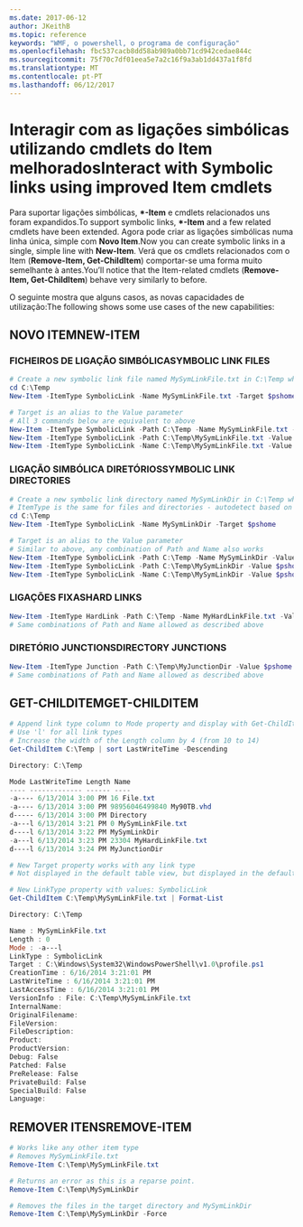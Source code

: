 ```yaml
---
ms.date: 2017-06-12
author: JKeithB
ms.topic: reference
keywords: "WMF, o powershell, o programa de configuração"
ms.openlocfilehash: fbc537cacb8dd58ab989a0bb71cd942cedae844c
ms.sourcegitcommit: 75f70c7df01eea5e7a2c16f9a3ab1dd437a1f8fd
ms.translationtype: MT
ms.contentlocale: pt-PT
ms.lasthandoff: 06/12/2017
---
```

# <a name="interact-with-symbolic-links-using-improved-item-cmdlets"></a><span data-ttu-id="4d83f-102">Interagir com as ligações simbólicas utilizando cmdlets do Item melhorados</span><span class="sxs-lookup"><span data-stu-id="4d83f-102">Interact with Symbolic links using improved Item cmdlets</span></span>

<span data-ttu-id="4d83f-103">Para suportar ligações simbólicas,  **\*-Item** e cmdlets relacionados uns foram expandidos.</span><span class="sxs-lookup"><span data-stu-id="4d83f-103">To support symbolic links, **\*-Item** and a few related cmdlets have been extended.</span></span> <span data-ttu-id="4d83f-104">Agora pode criar as ligações simbólicas numa linha única, simple com **Novo Item**.</span><span class="sxs-lookup"><span data-stu-id="4d83f-104">Now you can create symbolic links in a single, simple line with **New-Item**.</span></span> <span data-ttu-id="4d83f-105">Verá que os cmdlets relacionados com o Item (**Remove-Item, Get-ChildItem**) comportar-se uma forma muito semelhante à antes.</span><span class="sxs-lookup"><span data-stu-id="4d83f-105">You’ll notice that the Item-related cmdlets (**Remove-Item, Get-ChildItem**) behave very similarly to before.</span></span>

<span data-ttu-id="4d83f-106">O seguinte mostra que alguns casos, as novas capacidades de utilização:</span><span class="sxs-lookup"><span data-stu-id="4d83f-106">The following shows some use cases of the new capabilities:</span></span>

## <a name="new-item"></a><span data-ttu-id="4d83f-107">NOVO ITEM</span><span class="sxs-lookup"><span data-stu-id="4d83f-107">NEW-ITEM</span></span>

### <a name="symbolic-link-files"></a><span data-ttu-id="4d83f-108">FICHEIROS DE LIGAÇÃO SIMBÓLICA</span><span class="sxs-lookup"><span data-stu-id="4d83f-108">SYMBOLIC LINK FILES</span></span>

```powershell
# Create a new symbolic link file named MySymLinkFile.txt in C:\Temp which links to $pshome\profile.ps1
cd C:\Temp
New-Item -ItemType SymbolicLink -Name MySymLinkFile.txt -Target $pshome\profile.ps1 

# Target is an alias to the Value parameter
# All 3 commands below are equivalent to above
New-Item -ItemType SymbolicLink -Path C:\Temp -Name MySymLinkFile.txt -Value $pshome\profile.ps1
New-Item -ItemType SymbolicLink -Path C:\Temp\MySymLinkFile.txt -Value $pshome\profile.ps1
New-Item -ItemType SymbolicLink -Name C:\Temp\MySymLinkFile.txt -Value $pshome\profile.ps1
```

### <a name="symbolic-link-directories"></a><span data-ttu-id="4d83f-109">LIGAÇÃO SIMBÓLICA DIRETÓRIOS</span><span class="sxs-lookup"><span data-stu-id="4d83f-109">SYMBOLIC LINK DIRECTORIES</span></span>

```powershell
# Create a new symbolic link directory named MySymLinkDir in C:\Temp which links to the $pshome folder
# ItemType is the same for files and directories - autodetect based on specified target
cd C:\Temp
New-Item -ItemType SymbolicLink -Name MySymLinkDir -Target $pshome 

# Target is an alias to the Value parameter
# Similar to above, any combination of Path and Name also works
New-Item -ItemType SymbolicLink -Path C:\Temp -Name MySymLinkDir -Value $pshome
New-Item -ItemType SymbolicLink -Path C:\Temp\MySymLinkDir -Value $pshome
New-Item -ItemType SymbolicLink -Name C:\Temp\MySymLinkDir -Value $pshome
```

### <a name="hard-links"></a><span data-ttu-id="4d83f-110">LIGAÇÕES FIXAS</span><span class="sxs-lookup"><span data-stu-id="4d83f-110">HARD LINKS</span></span>

```powershell
New-Item -ItemType HardLink -Path C:\Temp -Name MyHardLinkFile.txt -Value $pshome\profile.ps1
# Same combinations of Path and Name allowed as described above
```

### <a name="directory-junctions"></a><span data-ttu-id="4d83f-111">DIRETÓRIO JUNCTIONS</span><span class="sxs-lookup"><span data-stu-id="4d83f-111">DIRECTORY JUNCTIONS</span></span>

```powershell
New-Item -ItemType Junction -Path C:\Temp\MyJunctionDir -Value $pshome
# Same combinations of Path and Name allowed as described above
```

## <a name="get-childitem"></a><span data-ttu-id="4d83f-112">GET-CHILDITEM</span><span class="sxs-lookup"><span data-stu-id="4d83f-112">GET-CHILDITEM</span></span>

```powershell
# Append link type column to Mode property and display with Get-ChildItem
# Use 'l' for all link types
# Increase the width of the Length column by 4 (from 10 to 14)
Get-ChildItem C:\Temp | sort LastWriteTime -Descending

Directory: C:\Temp

Mode LastWriteTime Length Name
---- ------------- ------ ----
-a---- 6/13/2014 3:00 PM 16 File.txt
-a---- 6/13/2014 3:00 PM 98956046499840 My90TB.vhd
d----- 6/13/2014 3:00 PM Directory
-a---l 6/13/2014 3:21 PM 0 MySymLinkFile.txt
d----l 6/13/2014 3:22 PM MySymLinkDir
-a---l 6/13/2014 3:23 PM 23304 MyHardLinkFile.txt
d----l 6/13/2014 3:24 PM MyJunctionDir

# New Target property works with any link type
# Not displayed in the default table view, but displayed in the default list view

# New LinkType property with values: SymbolicLink
Get-ChildItem C:\Temp\MySymLinkFile.txt | Format-List

Directory: C:\Temp

Name : MySymLinkFile.txt
Length : 0
Mode : -a---l
LinkType : SymbolicLink
Target : C:\Windows\System32\WindowsPowerShell\v1.0\profile.ps1
CreationTime : 6/16/2014 3:21:01 PM
LastWriteTime : 6/16/2014 3:21:01 PM
LastAccessTime : 6/16/2014 3:21:01 PM
VersionInfo : File: C:\Temp\MySymLinkFile.txt
InternalName:
OriginalFilename:
FileVersion:
FileDescription:
Product:
ProductVersion:
Debug: False
Patched: False
PreRelease: False
PrivateBuild: False
SpecialBuild: False
Language:
```

## <a name="remove-item"></a><span data-ttu-id="4d83f-113">REMOVER ITENS</span><span class="sxs-lookup"><span data-stu-id="4d83f-113">REMOVE-ITEM</span></span>

```powershell
# Works like any other item type
# Removes MySymLinkFile.txt
Remove-Item C:\Temp\MySymLinkFile.txt

# Returns an error as this is a reparse point.
Remove-Item C:\Temp\MySymLinkDir

# Removes the files in the target directory and MySymLinkDir
Remove-Item C:\Temp\MySymLinkDir -Force
```

